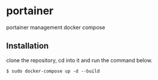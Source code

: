 # portainer
portainer management docker compose

## Installation
clone the repository, cd into it and run the command below.
``` 
$ sudo docker-compose up -d --build
```
